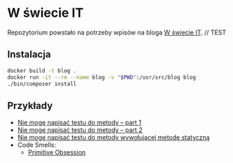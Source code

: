 # W świecie IT

Repozytorium powstało na potrzeby wpisów na bloga [W świecie IT](https://wswiecieit.dev/).
// TEST

## Instalacja

```bash
docker build -t blog .
docker run -it --rm --name blog -v "$PWD":/usr/src/blog blog
./bin/composer install
```

## Przykłady

- [Nie mogę napisać testu do metody – part 1](./src/CanNotWriteTestToMethodPartOne/README.md)
- [Nie mogę napisać testu do metody – part 2](./src/CanNotWriteTestToMethodPartTwo/README.md)
- [Nie mogę napisać testu do metody wywołującej metodę statyczną](./src/CanNotWriteTestToMethodUsingStaticMethod/Exercises/One/README.md)
- Code Smells:
  - [Primitive Obsession](./src/CodeSmells/PrimitiveObsession/README.md)
